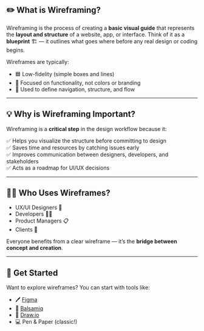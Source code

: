

## ✏️ What is Wireframing?

Wireframing is the process of creating a **basic visual guide** that represents the **layout and structure** of a website, app, or interface. Think of it as a **blueprint** 🏗️ — it outlines what goes where before any real design or coding begins.

Wireframes are typically:
- 🟦 Low-fidelity (simple boxes and lines)
- 🎯 Focused on functionality, not colors or branding
- 🧭 Used to define navigation, structure, and flow

---

## 💡 Why is Wireframing Important?

Wireframing is a **critical step** in the design workflow because it:

✅ Helps you visualize the structure before committing to design  
✅ Saves time and resources by catching issues early  
✅ Improves communication between designers, developers, and stakeholders  
✅ Acts as a roadmap for UI/UX decisions  

---

## 👨‍🎨 Who Uses Wireframes?

- UX/UI Designers 🎨  
- Developers 👨‍💻  
- Product Managers 📋  
- Clients 🤝

Everyone benefits from a clear wireframe — it’s the **bridge between concept and creation**.

---

## 🚀 Get Started

Want to explore wireframes? You can start with tools like:

- 🖊️ [Figma](https://figma.com)
- 🧱 [Balsamiq](https://balsamiq.com)
- 🧩 [Draw.io](https://draw.io)
- 💻 Pen & Paper (classic!)
